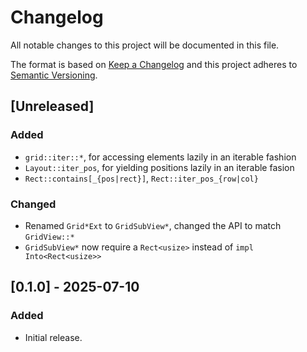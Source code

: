 # Changelog

All notable changes to this project will be documented in this file.

The format is based on [Keep a Changelog](http://keepachangelog.com/en/1.0.0/)
and this project adheres to [Semantic Versioning](https://semver.org/spec/v2.0.0.html).

## [Unreleased]

### Added

- `grid::iter::*`, for accessing elements lazily in an iterable fashion
- `Layout::iter_pos`, for yielding positions lazily in an iterable fasion
- `Rect::contains[_{pos|rect}]`, `Rect::iter_pos_{row|col}`

### Changed

- Renamed `Grid*Ext` to `GridSubView*`, changed the API to match `GridView::*`
- `GridSubView*` now require a `Rect<usize>` instead of `impl Into<Rect<usize>>`

## [0.1.0] - 2025-07-10

### Added

- Initial release.

